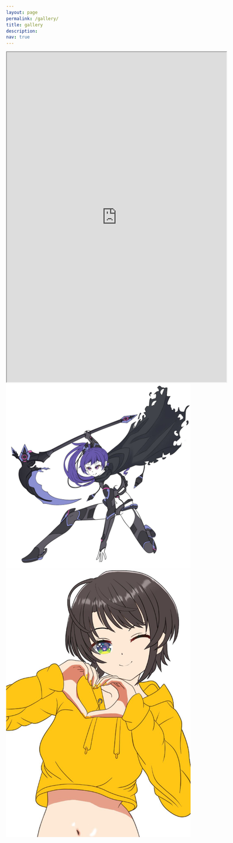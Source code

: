 ```yaml
---
layout: page
permalink: /gallery/
title: gallery
description: 
nav: true
---
```


<div>
<iframe width="600" height="900"
src="https://www.youtube.com/embed/YzueM5x8xso?loop=1">
</iframe>
</div>
<div>
<img src="/assets/img/takase_rio.jpg">
</div>
<div>
<img src="/assets/img/oozora_subaru.jpg">
</div>